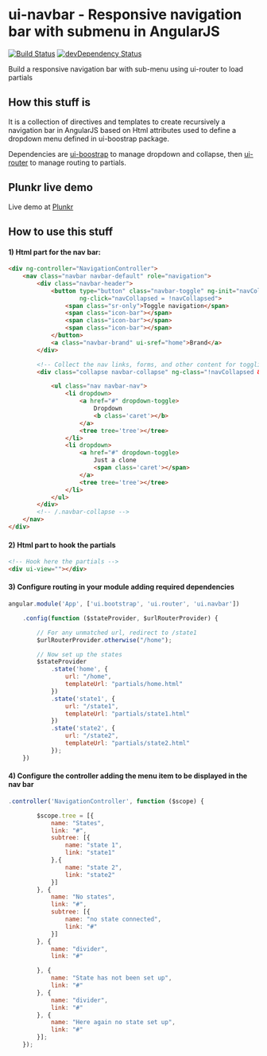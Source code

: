 # ui-navbar - Responsive navigation bar with submenu in AngularJS
[![Build Status](https://travis-ci.org/blackat/ui-navbar.svg?branch=master)](https://travis-ci.org/blackat/ui-navbar)
[![devDependency Status](https://david-dm.org/blackat/ui-navbar/dev-status.svg?branch=master)](https://david-dm.org/blackat/ui-navbar#info=devDependencies)

Build a responsive navigation bar with sub-menu using ui-router to load partials 

## How this stuff is
It is a collection of directives and templates to create recursively a navigation bar in AngularJS based on Html attributes used to define a dropdown menu defined in ui-boostrap package.

Dependencies are [ui-boostrap](https://github.com/angular-ui/bootstrap) to manage dropdown and collapse, then [ui-router](https://github.com/angular-ui/ui-router) to manage routing to partials.

## Plunkr live demo
Live demo at [Plunkr](http://plnkr.co/edit/V7tecYv4wNPP198HRQlJ?p=preview)

## How to use this stuff

#### 1) Html part for the nav bar:
```html
<div ng-controller="NavigationController">
    <nav class="navbar navbar-default" role="navigation">
        <div class="navbar-header">
            <button type="button" class="navbar-toggle" ng-init="navCollapsed = true"
                    ng-click="navCollapsed = !navCollapsed">
                <span class="sr-only">Toggle navigation</span>
                <span class="icon-bar"></span>
                <span class="icon-bar"></span>
                <span class="icon-bar"></span>
            </button>
            <a class="navbar-brand" ui-sref="home">Brand</a>
        </div>

        <!-- Collect the nav links, forms, and other content for toggling -->
        <div class="collapse navbar-collapse" ng-class="!navCollapsed && 'in'">

            <ul class="nav navbar-nav">
                <li dropdown>
                    <a href="#" dropdown-toggle>
                        Dropdown
                        <b class='caret'></b>
                    </a>
                    <tree tree='tree'></tree>
                </li>
                <li dropdown>
                    <a href="#" dropdown-toggle>
                        Just a clone
                        <span class='caret'></span>
                    </a>
                    <tree tree='tree'></tree>
                </li>
            </ul>
        </div>
        <!-- /.navbar-collapse -->
    </nav>
</div>
```

#### 2) Html part to hook the partials
```html
<!-- Hook here the partials -->
<div ui-view=""></div>
```
#### 3) Configure routing in your module adding required dependencies
```javascript
angular.module('App', ['ui.bootstrap', 'ui.router', 'ui.navbar'])

    .config(function ($stateProvider, $urlRouterProvider) {

        // For any unmatched url, redirect to /state1
        $urlRouterProvider.otherwise("/home");

        // Now set up the states
        $stateProvider
            .state('home', {
                url: "/home",
                templateUrl: "partials/home.html"
            })
            .state('state1', {
                url: "/state1",
                templateUrl: "partials/state1.html"
            })
            .state('state2', {
                url: "/state2",
                templateUrl: "partials/state2.html"
            });
    })
```
#### 4) Configure the controller adding the menu item to be displayed in the nav bar 
```javascript
.controller('NavigationController', function ($scope) {

        $scope.tree = [{
            name: "States",
            link: "#",
            subtree: [{
                name: "state 1",
                link: "state1"
            },{
                name: "state 2",
                link: "state2"
            }]
        }, {
            name: "No states",
            link: "#",
            subtree: [{
                name: "no state connected",
                link: "#"
            }]
        }, {
            name: "divider",
            link: "#"

        }, {
            name: "State has not been set up",
            link: "#"
        }, {
            name: "divider",
            link: "#"
        }, {
            name: "Here again no state set up",
            link: "#"
        }];
    });
```
